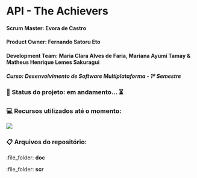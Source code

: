 # API - The Achievers 
#### Scrum Master: Evora de Castro
#### Product Owner: Fernando Satoru Eto
#### Development Team: Maria Clara Alves de Faria, Mariana Ayumi Tamay & Matheus Henrique Lemes Sakuragui
##### Curso: Desenvolvimento de Software Multiplataforma - 1º Semestre

 ### :bookmark_tabs: Status do projeto: em andamento... :hourglass_flowing_sand:

 ### :computer: Recursos utilizados até o momento:
<p>
    <img src="https://img.shields.io/static/v1?label=Wireframe&message=Figma&color=9747FF&style=for-the-badge&logo=ghost"/>
</p>

### :clipboard: Arquivos do repositório:
<p> :file_folder: <strong>doc</strong></p>
<p> :file_folder: <strong>scr</strong>